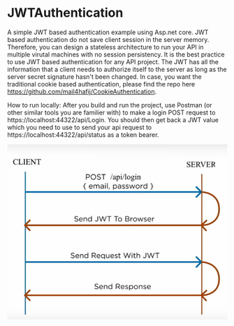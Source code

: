 # JWTAuthentication
A simple JWT based authentication example using Asp.net core. JWT based authentication do not save client session in the server memory. Therefore, you can design a stateless architecture to run your API in multiple virutal machines with no session persistency. It is the best practice to use JWT based authentication for any API project. The JWT has all the information that a client needs to authorize itself to the server as long as the server secret signature hasn't been changed. In case, you want the traditional cookie based authentication, please find the repo here https://github.com/mail4hafij/CookieAuthentication.

How to run locally: After you build and run the project, use Postman (or other similar tools you are familier with) to make a login POST request to https://localhost:44322/api/Login. You should then get back a JWT value which you need to use to send your api request to https://localhost:44322/api/status as a token bearer.

<img src="Architecture.jpg" />
